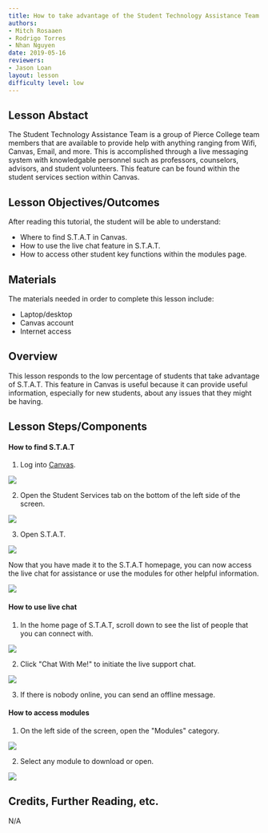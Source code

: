```yaml
---
title: How to take advantage of the Student Technology Assistance Team
authors:
- Mitch Rosaaen
- Rodrigo Torres
- Nhan Nguyen
date: 2019-05-16
reviewers:
- Jason Loan
layout: lesson
difficulty level: low
---
```


## Lesson Abstact

The Student Technology Assistance Team is a group of Pierce College team members that are available to provide help with anything ranging from Wifi, Canvas, Email, and more. This is accomplished through a live messaging system with knowledgable personnel such as professors, counselors, advisors, and student volunteers. This feature can be found within the student services section within Canvas.

## Lesson Objectives/Outcomes

After reading this tutorial, the student will be able to understand: 

- Where to find S.T.A.T in Canvas.
- How to use the live chat feature in S.T.A.T.
- How to access other student key functions within the modules page.

## Materials

The materials needed in order to complete this lesson include:

- Laptop/desktop
- Canvas account
- Internet access

## Overview

This lesson responds to the low percentage of students that take advantage of S.T.A.T. This feature in Canvas is useful because it can provide useful information, especially for new students, about any issues that they might be having.

## Lesson Steps/Components

#### How to find S.T.A.T

1. Log into [Canvas](https://pierce.instructure.com/login/canvas).

![](https://raw.githubusercontent.com/mitchrosaaen/ENGL235/master/lessons/1.png)

2. Open the Student Services tab on the bottom of the left side of the screen.

![](https://raw.githubusercontent.com/mitchrosaaen/ENGL235/master/lessons/2a.png)

3. Open S.T.A.T.

![](https://raw.githubusercontent.com/mitchrosaaen/ENGL235/master/lessons/3a.png)

Now that you have made it to the S.T.A.T homepage, you can now access the live chat for assistance or use the modules for other helpful information.

![](https://raw.githubusercontent.com/mitchrosaaen/ENGL235/master/lessons/4.png)

#### How to use live chat

1. In the home page of S.T.A.T, scroll down to see the list of people that you can connect with.

![](https://raw.githubusercontent.com/mitchrosaaen/ENGL235/master/lessons/5.png)

2. Click "Chat With Me!" to initiate the live support chat.

![](https://raw.githubusercontent.com/mitchrosaaen/ENGL235/master/lessons/6a.png)

3. If there is nobody online, you can send an offline message.

#### How to access modules

1. On the left side of the screen, open the "Modules" category.

![](https://raw.githubusercontent.com/mitchrosaaen/ENGL235/master/lessons/7a.png)

2. Select any module to download or open.

![](https://raw.githubusercontent.com/mitchrosaaen/ENGL235/master/lessons/8a.png)

## Credits, Further Reading, etc.

N/A
